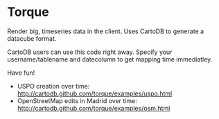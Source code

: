 Torque
==

Render big, timeseries data in the client. Uses CartoDB to generate a datacube format.

CartoDB users can use this code right away. Specify your username/tablename and datecolumn to get mapping time immediatley.

Have fun!

* USPO creation over time: http://cartodb.github.com/torque/examples/uspo.html
* OpenStreetMap edits in Madrid over time: http://cartodb.github.com/torque/examples/osm.html